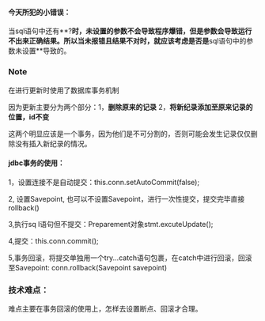 #### 今天所犯的小错误：

当sql语句中还有**?**时，未设置的参数不会导致程序爆错，但是参数会导致运行不出来正确结果。所以当未报错且结果不对时，就应该考虑是否是**sql语句中的参数未设置**导致的。

### Note

在进行更新时使用了数据库事务机制

因为更新主要分为两个部分：1，**删除原来的记录** 2，**将新纪录添加至原来记录的位置，id不变**

这两个明显应该是一个事务，因为他们是不可分割的，否则可能会发生记录仅仅删除没有插入新纪录的情况。

#### jdbc事务的使用：

1，设置连接不是自动提交：this.conn.setAutoCommit(false);

2, 设置Savepoint, 也可以不设置Savepoint，进行一次性提交，提交完毕直接rollback()

3,执行sq l语句但不提交：Preparement对象stmt.excuteUpdate();

4,提交：this.conn.commit();

5,事务回滚，将提交单独用一个try...catch语句包裹，在catch中进行回滚，回滚至Savepoint:  conn.rollback(Savepoint savepoint)

### 技术难点：

难点主要在事务回滚的使用上，怎样去设置断点、回滚才合理。